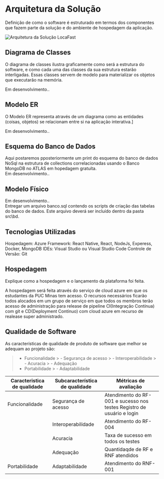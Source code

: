 # Arquitetura da Solução



Definição de como o software é estruturado em termos dos componentes que fazem parte da solução e do ambiente de hospedagem da aplicação.

![Arquitetura da Solução LocaFast](https://github.com/ICEI-PUC-Minas-PMV-ADS/pmv-ads-2024-1-e4-proj-dad-t2-locafast/blob/main/docs/img/arqlocasfast.png)

## Diagrama de Classes

O diagrama de classes ilustra graficamente como será a estrutura do software, e como cada uma das classes da sua estrutura estarão interligadas. Essas classes servem de modelo para materializar os objetos que executarão na memória.

Em desenvolvimento..

## Modelo ER

O Modelo ER representa através de um diagrama como as entidades (coisas, objetos) se relacionam entre si na aplicação interativa.]

Em desenvolvimento..

## Esquema  do Banco de Dados

Aqui postaremos pposteriormente um print do esquema do banco de dados NoSql na estrutura de collections correlacionadas usando o Banco MongoDB no ATLAS em hopedagem gratuíta.<br>
Em desenvolvimento..

## Modelo Físico

Em desenvolvimento..<br>
Entregar um arquivo banco.sql contendo os scripts de criação das tabelas do banco de dados. Este arquivo deverá ser incluído dentro da pasta src\bd.

## Tecnologias Utilizadas

Hospedagem: Azure
Framework: React Native, React, NodeJs, Experess, Docker, MongoDB
IDEs: Visual Studio ou Visual Studio Code
Controle de Versão: Git
## Hospedagem

Explique como a hospedagem e o lançamento da plataforma foi feita.

A hospedagem será feita através do serviço de cloud azure em que os estudantes da PUC Minas tem acesso. O recursos necessários ficarão todos alocados em um grupo de serviço em que todos os membros terão acesso de administração para release de pipeline CI(Integração Contínua) com git e CD(Deployment Contínuo) com cloud azure em recurso de realease super administrado.

## Qualidade de Software

As características de qualidade de produto de software que melhor se adequam ao projeto são:

> - Funcionalidade
    > -	Segurança de acesso
    > - Interoperabilidade
    > -	Acuracia
    > -	Adequação
> - Portabilidade
    > -	Adaptabilidade

|Caracteristica de qualidade     | Subcaracterística de qualidade  |Métricas de avaliação |
|-------|-------------------------|----|
|Funcionalidade| Segurança de acesso | Atendimento do RF-001 e sucesso nos testes Registro de usuário e login | 
|| Interoperabilidade |  Atendimento do RF-004 | 
|| Acuracia | Taxa de sucesso em todos os testes | 
|| Adequação | Quantidaqde de RF e RNF atendidos | 
|Portabilidade| Adaptabilidade |  Atendimento do RNF-001 | 

